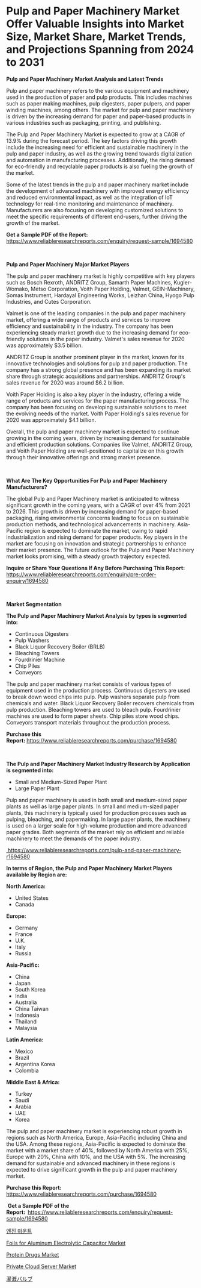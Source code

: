 <p><h1>Pulp and Paper Machinery Market Offer Valuable Insights into Market Size, Market Share, Market Trends, and Projections Spanning from 2024 to 2031</h1></p><p><strong>Pulp and Paper Machinery Market Analysis and Latest Trends</strong></p>
<p><p>Pulp and paper machinery refers to the various equipment and machinery used in the production of paper and pulp products. This includes machines such as paper making machines, pulp digesters, paper pulpers, and paper winding machines, among others. The market for pulp and paper machinery is driven by the increasing demand for paper and paper-based products in various industries such as packaging, printing, and publishing.</p><p>The Pulp and Paper Machinery Market is expected to grow at a CAGR of 13.9% during the forecast period. The key factors driving this growth include the increasing need for efficient and sustainable machinery in the pulp and paper industry, as well as the growing trend towards digitalization and automation in manufacturing processes. Additionally, the rising demand for eco-friendly and recyclable paper products is also fueling the growth of the market.</p><p>Some of the latest trends in the pulp and paper machinery market include the development of advanced machinery with improved energy efficiency and reduced environmental impact, as well as the integration of IoT technology for real-time monitoring and maintenance of machinery. Manufacturers are also focusing on developing customized solutions to meet the specific requirements of different end-users, further driving the growth of the market.</p></p>
<p><strong>Get a Sample PDF of the Report:&nbsp;</strong> <a href="https://www.reliableresearchreports.com/enquiry/request-sample/1694580">https://www.reliableresearchreports.com/enquiry/request-sample/1694580</a></p>
<p>&nbsp;</p>
<p><strong>Pulp and Paper Machinery Major Market Players</strong></p>
<p><p>The pulp and paper machinery market is highly competitive with key players such as Bosch Rexroth, ANDRITZ Group, Samarth Paper Machines, Kugler-Womako, Metso Corporation, Voith Paper Holding, Valmet, GEIN-Machinery, Somas Instrument, Hardayal Engineering Works, Leizhan China, Hyogo Pulp Industries, and Cutes Corporation.</p><p>Valmet is one of the leading companies in the pulp and paper machinery market, offering a wide range of products and services to improve efficiency and sustainability in the industry. The company has been experiencing steady market growth due to the increasing demand for eco-friendly solutions in the paper industry. Valmet's sales revenue for 2020 was approximately $3.5 billion.</p><p>ANDRITZ Group is another prominent player in the market, known for its innovative technologies and solutions for pulp and paper production. The company has a strong global presence and has been expanding its market share through strategic acquisitions and partnerships. ANDRITZ Group's sales revenue for 2020 was around $6.2 billion.</p><p>Voith Paper Holding is also a key player in the industry, offering a wide range of products and services for the paper manufacturing process. The company has been focusing on developing sustainable solutions to meet the evolving needs of the market. Voith Paper Holding's sales revenue for 2020 was approximately $4.1 billion.</p><p>Overall, the pulp and paper machinery market is expected to continue growing in the coming years, driven by increasing demand for sustainable and efficient production solutions. Companies like Valmet, ANDRITZ Group, and Voith Paper Holding are well-positioned to capitalize on this growth through their innovative offerings and strong market presence.</p></p>
<p>&nbsp;</p>
<p><strong>What Are The Key Opportunities For Pulp and Paper Machinery Manufacturers?</strong></p>
<p><p>The global Pulp and Paper Machinery market is anticipated to witness significant growth in the coming years, with a CAGR of over 4% from 2021 to 2026. This growth is driven by increasing demand for paper-based packaging, rising environmental concerns leading to focus on sustainable production methods, and technological advancements in machinery. Asia-Pacific region is expected to dominate the market, owing to rapid industrialization and rising demand for paper products. Key players in the market are focusing on innovation and strategic partnerships to enhance their market presence. The future outlook for the Pulp and Paper Machinery market looks promising, with a steady growth trajectory expected.</p></p>
<p><strong>Inquire or Share Your Questions If Any Before Purchasing This Report:</strong> <a href="https://www.reliableresearchreports.com/enquiry/pre-order-enquiry/1694580">https://www.reliableresearchreports.com/enquiry/pre-order-enquiry/1694580</a></p>
<p>&nbsp;</p>
<p><strong>Market Segmentation</strong></p>
<p><strong>The Pulp and Paper Machinery Market Analysis by types is segmented into:</strong></p>
<p><ul><li>Continuous Digesters</li><li>Pulp Washers</li><li>Black Liquor Recovery Boiler (BRLB)</li><li>Bleaching Towers</li><li>Fourdrinier Machine</li><li>Chip Piles</li><li>Conveyors</li></ul></p>
<p><p>The pulp and paper machinery market consists of various types of equipment used in the production process. Continuous digesters are used to break down wood chips into pulp. Pulp washers separate pulp from chemicals and water. Black Liquor Recovery Boiler recovers chemicals from pulp production. Bleaching towers are used to bleach pulp. Fourdrinier machines are used to form paper sheets. Chip piles store wood chips. Conveyors transport materials throughout the production process.</p></p>
<p><strong>Purchase this Report:&nbsp;</strong><a href="https://www.reliableresearchreports.com/purchase/1694580">https://www.reliableresearchreports.com/purchase/1694580</a></p>
<p>&nbsp;</p>
<p><strong>The Pulp and Paper Machinery Market Industry Research by Application is segmented into:</strong></p>
<p><ul><li>Small and Medium-Sized Paper Plant</li><li>Large Paper Plant</li></ul></p>
<p><p>Pulp and paper machinery is used in both small and medium-sized paper plants as well as large paper plants. In small and medium-sized paper plants, this machinery is typically used for production processes such as pulping, bleaching, and papermaking. In large paper plants, the machinery is used on a larger scale for high-volume production and more advanced paper grades. Both segments of the market rely on efficient and reliable machinery to meet the demands of the paper industry.</p></p>
<p><a href="https://www.reliableresearchreports.com/pulp-and-paper-machinery-r1694580">&nbsp;https://www.reliableresearchreports.com/pulp-and-paper-machinery-r1694580</a></p>
<p><strong>In terms of Region, the Pulp and Paper Machinery Market Players available by Region are:</strong></p>
<p>
    <p> <strong> North America: </strong>
        <ul>
            <li>United States</li>
            <li>Canada</li>
        </ul>
        </p> 
    <p> <strong> Europe: </strong>
        <ul>
            <li>Germany</li>
            <li>France</li>
            <li>U.K.</li>
            <li>Italy</li>
            <li>Russia</li>
        </ul>
        </p> 
    <p> <strong> Asia-Pacific: </strong>
        <ul>
            <li>China</li>
            <li>Japan</li>
            <li>South Korea</li>
            <li>India</li>
            <li>Australia</li>
            <li>China Taiwan</li>
            <li>Indonesia</li>
            <li>Thailand</li>
            <li>Malaysia</li>
        </ul>
        </p> 
    <p> <strong> Latin America: </strong>
        <ul>
            <li>Mexico</li>
            <li>Brazil</li>
            <li>Argentina Korea</li>
            <li>Colombia</li>
        </ul>
        </p> 
    <p> <strong> Middle East & Africa: </strong>
        <ul>
            <li>Turkey</li>
            <li>Saudi</li>
            <li>Arabia</li>
            <li>UAE</li>
            <li>Korea</li>
        </ul>
    </p>
    </p>
<p><p>The pulp and paper machinery market is experiencing robust growth in regions such as North America, Europe, Asia-Pacific including China and the USA. Among these regions, Asia-Pacific is expected to dominate the market with a market share of 40%, followed by North America with 25%, Europe with 20%, China with 10%, and the USA with 5%. The increasing demand for sustainable and advanced machinery in these regions is expected to drive significant growth in the pulp and paper machinery market.</p></p>
<p><strong>Purchase this Report: </strong><a href="https://www.reliableresearchreports.com/purchase/1694580">https://www.reliableresearchreports.com/purchase/1694580</a></p>
<p>&nbsp;<strong>Get a Sample PDF of the Report:&nbsp;&nbsp;</strong><a href="https://www.reliableresearchreports.com/enquiry/request-sample/1694580">https://www.reliableresearchreports.com/enquiry/request-sample/1694580</a></p>
<p><strong></strong></p>
<p><p><a href="https://medium.com/@giovanileannon/%EC%97%94%EC%A7%84-%EB%A7%88%EC%9A%B4%ED%8A%B8-%EC%8B%9C%EC%9E%A5-%EC%84%B1%EA%B3%B5%EC%A0%81%EC%9D%B8-%EB%B9%84%EC%A6%88%EB%8B%88%EC%8A%A4-%EC%A0%84%EB%9E%B5%EC%9D%98-%EC%97%B4%EC%87%A0-2031%EB%85%84%EA%B9%8C%EC%A7%80-%EC%98%88%EC%B8%A1-d3ecb4f5967e">엔진 마운트</a></p><p><a href="https://issuu.com/reportprime-2/docs/foils-for-aluminum-electrolytic-capacitor-market-s">Foils for Aluminum Electrolytic Capacitor Market</a></p><p><a href="https://github.com/maudAbbott7/Market-Research-Report-List-1/blob/main/protein-drugs-market.md">Protein Drugs Market</a></p><p><a href="https://github.com/mancsybtousav/Market-Research-Report-List-2/blob/main/private-cloud-server-market.md">Private Cloud Server Market</a></p><p><a href="https://medium.com/@colinom7865/%E7%81%8C%E6%BC%86%E5%BC%81%E5%B8%82%E5%A0%B4%E8%A6%8F%E6%A8%A1%E3%81%AF-%E3%82%B0%E3%83%AD%E3%83%BC%E3%83%90%E3%83%AB%E7%94%A3%E6%A5%AD%E3%81%AB%E3%81%8A%E3%81%91%E3%82%8B%E6%9C%80%E9%81%A9%E3%81%AA%E3%83%9E%E3%83%BC%E3%82%B1%E3%83%86%E3%82%A3%E3%83%B3%E3%82%B0%E3%83%81%E3%83%A3%E3%83%8D%E3%83%AB%E3%82%92%E6%98%8E%E3%82%89%E3%81%8B%E3%81%AB%E3%81%99%E3%82%8B-ae3136ae5503">灌漑バルブ</a></p></p>